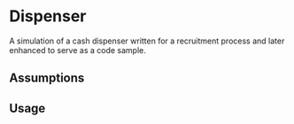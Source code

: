 # Dispenser
A simulation of a cash dispenser written for a recruitment process and
later enhanced to serve as a code sample.

## Assumptions

## Usage
